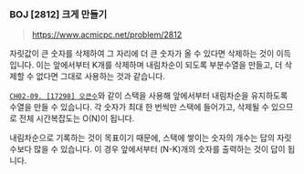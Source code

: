### BOJ [2812] 크게 만들기
> https://www.acmicpc.net/problem/2812

자릿값이 큰 숫자를 삭제하여 그 자리에 더 큰 숫자가 올 수 있다면 삭제하는 것이 이득입니다. 이는 앞에서부터 K개를 삭제하며 내림차순이 되도록 부분수열을 만들고, 더 삭제할 수 없다면 그대로 사용하는 것과 같습니다.

[`CH02-09. [17298] 오큰수`](https://www.acmicpc.net/problem/17298)와 같이 스택을 사용해 앞에서부터 내림차순을 유지하도록 수열을 만들 수 있습니다. 각 숫자가 최대 한 번씩만 스택에 들어가고, 삭제될 수 있으므로 전체 시간복잡도는 O(N)이 됩니다.

내림차순으로 기록하는 것이 목표이기 때문에, 스택에 쌓이는 숫자의 개수는 답의 자릿수보다 많을 수 있습니다. 이 경우 앞에서부터 (N-K)개의 숫자를 출력하는 것이 답이 됩니다.
